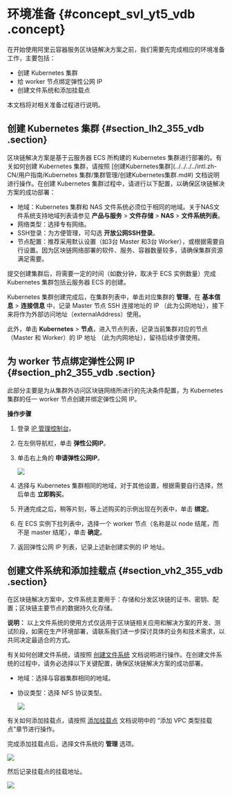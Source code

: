 # 环境准备 {#concept_svl_yt5_vdb .concept}

在开始使用阿里云容器服务区块链解决方案之前，我们需要先完成相应的环境准备工作，主要包括：

-   创建 Kubernetes 集群
-   给 worker 节点绑定弹性公网 IP
-   创建文件系统和添加挂载点

本文档将对相关准备过程进行说明。

## 创建 Kubernetes 集群 {#section_lh2_355_vdb .section}

区块链解决方案是基于云服务器 ECS 所构建的 Kubernetes 集群进行部署的。有关如何创建 Kubernetes 集群，请按照 [创建Kubernetes集群](../../../../intl.zh-CN/用户指南/Kubernetes 集群/集群管理/创建Kubernetes集群.md#) 文档说明进行操作。在创建 Kubernetes 集群过程中，请进行以下配置，以确保区块链解决方案的成功部署：

-   地域：Kubernetes 集群和 NAS 文件系统必须位于相同的地域。关于NAS文件系统支持地域列表请参见 **产品与服务** \> **文件存储** \> **NAS** \> **文件系统列表**。
-   网络类型：选择专有网络。
-   SSH登录：为方便管理，可勾选 **开放公网SSH登录**。
-   节点配置：推荐采用默认设置（如3台 Master 和3台 Worker），或根据需要自行设置。因为区块链网络部署的软件、服务、容器数量较多，请确保集群资源满足需要。

提交创建集群后，将需要一定的时间（如数分钟，取决于 ECS 实例数量）完成 Kubernetes 集群包括云服务器 ECS 的创建。

Kubernetes 集群创建完成后，在集群列表中，单击对应集群的 **管理**，在 **基本信息** \> **连接信息** 中，记录 Master 节点 SSH 连接地址的 IP （此为公网地址），接下来将作为外部访问地址（externalAddress）使用。

此外，单击 **Kubernetes** \> **节点**，进入节点列表，记录当前集群对应的节点（Master 和 Worker）的 IP 地址 （此为内网地址），留待后续步骤使用。

## 为 worker 节点绑定弹性公网 IP {#section_ph2_355_vdb .section}

此部分主要是为从集群外访问区块链网络所进行的先决条件配置，为 Kubernetes 集群的任一 worker 节点创建并绑定弹性公网 IP。

**操作步骤**

1.  登录 [IP 管理控制台](https://ip.console.aliyun.com/)。
2.  在左侧导航栏，单击 **弹性公网IP**。
3.  单击右上角的 **申请弹性公网IP**。

    ![](http://static-aliyun-doc.oss-cn-hangzhou.aliyuncs.com/assets/img/7393/2641_zh-CN.png)

4.  选择与 Kubernetes 集群相同的地域，对于其他设置，根据需要自行选择，然后单击 **立即购买**。
5.  开通完成之后，稍等片刻，等上述购买的示例出现在列表中，单击 **绑定**。
6.  在 ECS 实例下拉列表中，选择一个 worker 节点（名称是以 node 结尾，而不是 master 结尾），单击 **确定**。
7.  返回弹性公网 IP 列表，记录上述新创建实例的 IP 地址。

## 创建文件系统和添加挂载点 {#section_vh2_355_vdb .section}

在区块链解决方案中，文件系统主要用于：存储和分发区块链的证书、密钥、配置；区块链主要节点的数据持久化存储。

**说明：** 以上文件系统的使用方式仅适用于区块链相关应用和解决方案的开发、测试阶段，如需在生产环境部署，请联系我们进一步探讨具体的业务和技术需求，以共同决定最适合的方式。

有关如何创建文件系统，请按照 [创建文件系统](https://www.alibabacloud.com/help/zh/faq-detail/27526.htm) 文档说明进行操作。在创建文件系统的过程中，请务必选择以下关键配置，确保区块链解决方案的成功部署。

-   地域：选择与容器集群相同的地域。
-   协议类型：选择 NFS 协议类型。

    ![](http://static-aliyun-doc.oss-cn-hangzhou.aliyuncs.com/assets/img/7393/2642_zh-CN.png)


有关如何添加挂载点，请按照 [添加挂载点](https://www.alibabacloud.com/help/zh/faq-detail/60431.htm) 文档说明中的 “添加 VPC 类型挂载点”章节进行操作。

完成添加挂载点后，选择文件系统的 **管理** 选项。

![](http://static-aliyun-doc.oss-cn-hangzhou.aliyuncs.com/assets/img/7393/2644_zh-CN.png)

然后记录挂载点的挂载地址。

![](http://static-aliyun-doc.oss-cn-hangzhou.aliyuncs.com/assets/img/7393/2646_zh-CN.png)

